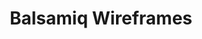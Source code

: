 ---
title: Balsamiq Wireframes
intro: Quickly sketch low-fidelity wireframes.
link: https://balsamiq.com
category:
- Wireframing
image: "balsamiq.jpg"
---